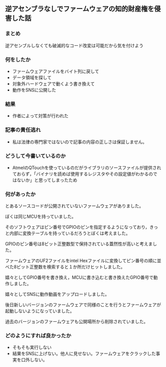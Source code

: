 ## 逆アセンブラなしでファームウェアの知的財産権を侵害した話

### まとめ

逆アセンブルしなくても破滅的なコード改変は可能だから気を付けよう

### 何をしたか

* ファームウェアファイルをバイト列に戻して
* データ領域を探して
* 対象外ハードウェアで動くよう書き換えて
* 動作をSNSに公開した

### 結果

* 作者によって対策が行われた

### 記事の責任逃れ

* 私は法律の専門家ではないので記事の内容の正しさは保証しません。

### どうして今書いているのか

* AtmelのQTouchを使っているのだがライブラリのソースファイルが提供されておらず，「バイナリを読めば使用するレジスタやその設定値がわかるのではないか」と思ってしまったため

### 何があったか

とあるソースコードが公開されていないファームウェアがありました。

ぼくは同じMCUを持っていました。

そのソフトウェアはピン番号でGPIOのピンを指定するようになっており，きっと内部に変換テーブルを持っているだろうとぼくは考えました。

GPIOのピン番号は8ビット正整数型で保持されている蓋然性が高いと考えました。

ファームウェアのUF2ファイルをintel Hexファイルに変換してピン番号の順に並べた8ビット正整数を検索すると１か所だけヒットしました。

嬉々としてGPIO番号を書き換え，MCUに書き込むと書き換えたGPIO番号で動作しました。

嬉々としてSNSに動作動画をアップロードしました。

後日新しいバージョンのファームウェアで同様のことを行うとファームウェアが起動しないようになっていました。

過去のバージョンのファームウェアも公開場所から削除されていました。

### どのようにすれば良かったか

* そもそも実行しない
* 結果をSNSに上げない。他人に見せない。ファームウェアをクラックした事実を口外しない。
